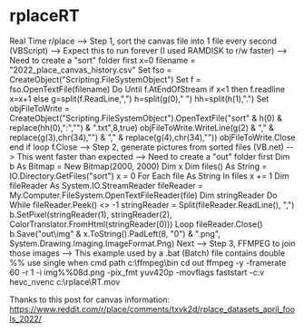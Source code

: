 # rplaceRT
Real Time r/place
--> Step 1, sort the canvas file into 1 file every second (VBScript)
--> Expect this to run forever (I used RAMDISK to r/w faster)
--> Need to create a "sort" folder first
x=0
filename = "2022_place_canvas_history.csv"
Set fso = CreateObject("Scripting.FileSystemObject")
Set f = fso.OpenTextFile(filename)
Do Until f.AtEndOfStream
if x<1 then 
    f.readline
    x=x+1
else
    g=split(f.ReadLine,",")
    h=split(g(0)," ")
    hh=split(h(1),".")
    Set objFileToWrite = CreateObject("Scripting.FileSystemObject").OpenTextFile("sort\" & h(0) & replace(hh(0),":","") & ".txt",8,true)
    objFileToWrite.WriteLine(g(2) & "," & replace(g(3),chr(34),"") & "," & replace(g(4),chr(34),""))
    objFileToWrite.Close
end if
loop
f.Close
--> Step 2, generate pictures from sorted files (VB.net)
--> This went faster than expected
--> Need to create a "out" folder first
Dim b As Bitmap = New Bitmap(2000, 2000)
Dim x
Dim files() As String = IO.Directory.GetFiles("sort")
x = 0
For Each file As String In files
    x += 1
    Dim fileReader As System.IO.StreamReader
    fileReader = My.Computer.FileSystem.OpenTextFileReader(file)
    Dim stringReader
    Do While fileReader.Peek() <> -1
       stringReader = Split(fileReader.ReadLine(), ",")
       b.SetPixel(stringReader(1), stringReader(2), ColorTranslator.FromHtml(stringReader(0)))
    Loop
    fileReader.Close()
    b.Save("out\img" & x.ToString().PadLeft(8, "0") & ".png", System.Drawing.Imaging.ImageFormat.Png)
Next
--> Step 3, FFMPEG to join those images 
--> This example used by a .bat (Batch) file contains double %% use single when cmd
path c:\ffmpeg\bin
cd out
ffmpeg -y -framerate 60 -r 1 -i img%%08d.png -pix_fmt yuv420p -movflags faststart -c:v hevc_nvenc c:\rplace\RT.mov

Thanks to this post for canvas information:
https://www.reddit.com/r/place/comments/txvk2d/rplace_datasets_april_fools_2022/
